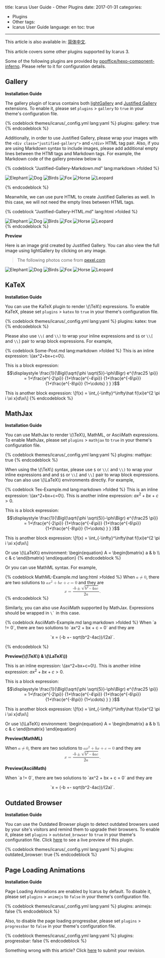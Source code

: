 title: Icarus User Guide - Other Plugins
date: 2017-01-31
categories:
- Plugins
- Other
tags:
- Icarus User Guide
language: en
toc: true
---

<div class="notification is-success is-size-6">
This article is also available in: <a href="{% post_path zh-CN/Other-Plugins %}">简体中文</a>.
</div>

This article covers some other plugins supported by Icarus 3.

<!-- more -->

<div class="notification is-link is-size-6">

Some of the following plugins are provided by
[ppoffice/hexo-component-inferno](https://github.com/ppoffice/hexo-component-inferno).
Please refer to it for configuration details.

</div>


## Gallery

**Installation Guide**

The gallery plugin of Icarus contains both [lightGallery](https://sachinchoolur.github.io/lightGallery/) and
[Justified Gallery](https://miromannino.github.io/Justified-Gallery/) extensions.
To enable it, please set `plugins` > `gallery` to `true` in your theme's configuration file.

{% codeblock themes/icarus/_config.yml lang:yaml %}
plugins:
    gallery: true
{% endcodeblock %}

Additionally, in order to use Justified Gallery, please wrap your images with the `<div class="justified-gallery">`
and `</div>` HTML tag pair.
Also, if you are using Markdown syntax to include images, please add additional empty lines between the HTMl tags and
Markdown tags.
For example, the Markdown code of the gallery preview below is

{% codeblock "Justified-Gallery-Markdown.md" lang:markdown >folded %}
<div class="justified-gallery">

![Elephant](/hexo-theme-icarus/gallery/animals/elephant.jpeg)
![Dog](/hexo-theme-icarus/gallery/animals/dog.jpeg)
![Birds](/hexo-theme-icarus/gallery/animals/birds.jpeg)
![Fox](/hexo-theme-icarus/gallery/animals/fox.jpeg)
![Horse](/hexo-theme-icarus/gallery/animals/horse.jpeg)
![Leopard](/hexo-theme-icarus/gallery/animals/leopard.jpeg)

</div>
{% endcodeblock %}

Meanwhile, we can use pure HTML to create Justified Galleries as well.
In this case, we will not need the empty lines between HTML tags.

{% codeblock "Justified-Gallery-HTML.md" lang:html >folded %}
<div class="justified-gallery">
<img src="/hexo-theme-icarus/gallery/animals/elephant.jpeg" alt="Elephant" />
<img src="/hexo-theme-icarus/gallery/animals/dog.jpeg" alt="Dog" />
<img src="/hexo-theme-icarus/gallery/animals/birds.jpeg" alt="Birds" />
<img src="/hexo-theme-icarus/gallery/animals/fox.jpeg" alt="Fox" />
<img src="/hexo-theme-icarus/gallery/animals/horse.jpeg" alt="Horse" />
<img src="/hexo-theme-icarus/gallery/animals/leopard.jpeg" alt="Leopard" />
</div>
{% endcodeblock %}


**Preview**

Here is an image grid created by Justified Gallery.
You can also view the full image using lightGallery by clicking on any image.

> The following photos come from <a href="https://www.pexels.com">pexel.com</a>

<div class="justified-gallery">

![Elephant](/hexo-theme-icarus/gallery/animals/elephant.jpeg)
![Dog](/hexo-theme-icarus/gallery/animals/dog.jpeg)
![Birds](/hexo-theme-icarus/gallery/animals/birds.jpeg)
![Fox](/hexo-theme-icarus/gallery/animals/fox.jpeg)
![Horse](/hexo-theme-icarus/gallery/animals/horse.jpeg)
![Leopard](/hexo-theme-icarus/gallery/animals/leopard.jpeg)

</div>


## KaTeX

**Installation Guide**

You can use the KaTeX plugin to render \\(\TeX\\) expressions.
To enable KaTeX, please set `plugins` > `katex` to `true` in your theme's configuration file.

{% codeblock themes/icarus/_config.yml lang:yaml %}
plugins:
    katex: true
{% endcodeblock %}

Please also use `\\(` and `\\)` to wrap your inline expressions and `$$` or `\\[` and `\\]` pair to wrap 
block expressions.
For example,

{% codeblock Some-Post.md lang:markdown >folded %}
This is an inline expression: \\(ax^2+bx+c=0\\).

This is a block expression:
$$\displaystyle \frac{1}{\Bigl(\sqrt{\phi \sqrt{5}}-\phi\Bigr) e^{\frac25 \pi}} = 
1+\frac{e^{-2\pi}} {1+\frac{e^{-4\pi}} {1+\frac{e^{-6\pi}} 
{1+\frac{e^{-8\pi}} {1+\cdots} } } }$$

This is another block expression:
\\[f(x) = \int_{-\infty}^\infty\hat f(\xi)e^{2 \pi i \xi x}d\xi\\]
{% endcodeblock %}


## MathJax

**Installation Guide**

You can use MathJax to render \\(\TeX\\), MathML, or AsciiMath expressions.
To enable MathJax, please set `plugins` > `mathjax` to `true` in your theme's configuration file.

{% codeblock themes/icarus/_config.yml lang:yaml %}
plugins:
    mathjax: true
{% endcodeblock %}

When using the \\(\TeX\\) syntax, please use `$` or `\\(` and `\\)` to wrap your inline expressions and
and `$$` or `\\[` and `\\]` pair to wrap block expressions.
You can also use \\(\LaTeX\\) environments directly.
For example,

{% codeblock Tex-Example.md lang:markdown >folded %}
This is an inline expression: \\(ax^2+bx+c=0\\). This is another inline expression: $ax^2+bx+c>0$.

This is a block expression:
$$\displaystyle \frac{1}{\Bigl(\sqrt{\phi \sqrt{5}}-\phi\Bigr) e^{\frac25 \pi}} = 
1+\frac{e^{-2\pi}} {1+\frac{e^{-4\pi}} {1+\frac{e^{-6\pi}} 
{1+\frac{e^{-8\pi}} {1+\cdots} } } }$$

This is another block expression:
\\[f(x) = \int_{-\infty}^\infty\hat f(\xi)e^{2 \pi i \xi x}d\xi\\]

Or use \\(\LaTeX\\) environment:
\\begin{equation}
A =
\\begin{bmatrix}
  a & b \\\\
  c & c
\\end{bmatrix}
\\end{equation}
{% endcodeblock %}

Or you can use MathML syntax.
For example, 

{% codeblock MathML-Example.md lang:html >folded %}
When 
<math xmlns="http://www.w3.org/1998/Math/MathML">
    <mi>a</mi>
    <mo>≠</mo>
    <mn>0</mn>
</math>, 
there are two solutions to 
<math xmlns="http://www.w3.org/1998/Math/MathML">
    <mi>a</mi>
    <msup>
        <mi>x</mi>
        <mn>2</mn>
    </msup>
    <mo>+</mo>
    <mi>b</mi>
    <mi>x</mi>
    <mo>+</mo>
    <mi>c</mi>
    <mo>=</mo>
    <mn>0</mn>
</math> 
and they are
<math xmlns="http://www.w3.org/1998/Math/MathML" display="block">
    <mi>x</mi>
    <mo>=</mo>
    <mrow>
        <mfrac>
            <mrow>
                <mo>-</mo>
                <mi>b</mi>
                <mo>±</mo>
                <msqrt>
                    <msup>
                        <mi>b</mi>
                        <mn>2</mn>
                    </msup>
                    <mo>-</mo>
                    <mn>4</mn>
                    <mi>a</mi>
                    <mi>c</mi>
                </msqrt>
            </mrow>
            <mrow>
                <mn>2</mn>
                <mi>a</mi>
            </mrow>
        </mfrac>
    </mrow>
    <mtext>.</mtext>
</math>
{% endcodeblock %}

Similarly, you can also use AsciiMath supported by MathJax.
Expressions should be wrapped in <code>\\`</code> in this case.

{% codeblock AsciiMath-Example.md lang:markdown >folded %}
When \`a != 0\`, there are two solutions to \`ax^2 + bx + c = 0\` and they are <p style="text-align:center">\`x = (-b +- sqrt(b^2-4ac))/(2a)\`.</p>
{% endcodeblock %}

**Preview(\\(\TeX\\) & \\(\LaTeX\\))**

This is an inline expression: \\(ax^2+bx+c=0\\). This is another inline expression: $ax^2+bx+c>0$.

This is a block expression:
$$\displaystyle \frac{1}{\Bigl(\sqrt{\phi \sqrt{5}}-\phi\Bigr) e^{\frac25 \pi}} = 
1+\frac{e^{-2\pi}} {1+\frac{e^{-4\pi}} {1+\frac{e^{-6\pi}} 
{1+\frac{e^{-8\pi}} {1+\cdots} } } }$$

This is another block expression:
\\[f(x) = \int_{-\infty}^\infty\hat f(\xi)e^{2 \pi i \xi x}d\xi\\]

Or use \\(\LaTeX\\) environment:
\\begin{equation}
A =
\\begin{bmatrix}
  a & b \\\\
  c & c
\\end{bmatrix}
\\end{equation}

**Preview(MathML)**

When 
<math xmlns="http://www.w3.org/1998/Math/MathML">
    <mi>a</mi>
    <mo>≠</mo>
    <mn>0</mn>
</math>, 
there are two solutions to 
<math xmlns="http://www.w3.org/1998/Math/MathML">
    <mi>a</mi>
    <msup>
        <mi>x</mi>
        <mn>2</mn>
    </msup>
    <mo>+</mo>
    <mi>b</mi>
    <mi>x</mi>
    <mo>+</mo>
    <mi>c</mi>
    <mo>=</mo>
    <mn>0</mn>
</math> 
and they are
<math xmlns="http://www.w3.org/1998/Math/MathML" display="block">
    <mi>x</mi>
    <mo>=</mo>
    <mrow>
        <mfrac>
            <mrow>
                <mo>-</mo>
                <mi>b</mi>
                <mo>±</mo>
                <msqrt>
                    <msup>
                        <mi>b</mi>
                        <mn>2</mn>
                    </msup>
                    <mo>-</mo>
                    <mn>4</mn>
                    <mi>a</mi>
                    <mi>c</mi>
                </msqrt>
            </mrow>
            <mrow>
                <mn>2</mn>
                <mi>a</mi>
            </mrow>
        </mfrac>
    </mrow>
    <mtext>.</mtext>
</math>

**Preview(AsciiMath)**

When \`a != 0\`, there are two solutions to \`ax^2 + bx + c = 0\` and they are <p style="text-align:center">\`x = (-b +- sqrt(b^2-4ac))/(2a)\`.</p>


## Outdated Browser

**Installation Guide**

You can use the Outdated Browser plugin to detect outdated browsers used by
your site's visitors and remind them to upgrade their browsers.
To enable it, please set `plugins` > `outdated_browser` to `true` in your theme's configuration file.
Click [here](https://bestvpn.org/outdatedbrowser/en) to see a live preview of this plugin.

{% codeblock themes/icarus/_config.yml lang:yaml %}
plugins:
    outdated_browser: true
{% endcodeblock %}


## Page Loading Animations

**Installation Guide**

Page Loading Animations are enabled by Icarus by default.
To disable it, please set `plugins` > `animejs` to `false` in your theme's configuration file.

{% codeblock themes/icarus/_config.yml lang:yaml %}
plugins:
    animejs: false
{% endcodeblock %}

Also, to disable the page loading progressbar, please set `plugins` > `progressbar` to `false` in 
your theme's configuration file.

{% codeblock themes/icarus/_config.yml lang:yaml %}
plugins:
    progressbar: false
{% endcodeblock %}


<div class="notification is-warning is-size-6">
Something wrong with this article? Click <a href="https://github.com/ppoffice/hexo-theme-icarus/edit/site/source/_posts/en/Other-Plugins.md">here</a> to submit your revision.
</div>

